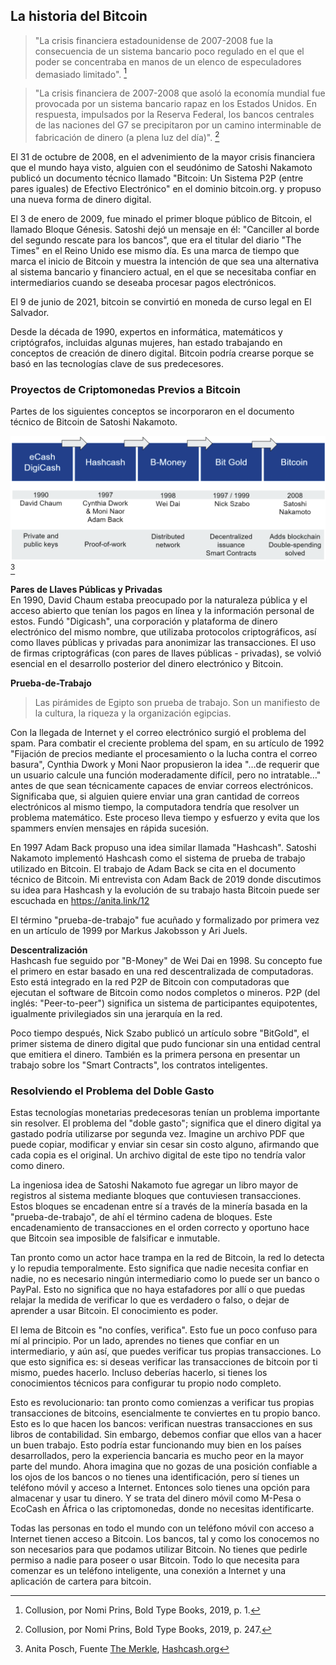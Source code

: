 ## La historia del Bitcoin
> "La crisis financiera estadounidense de 2007-2008 fue la consecuencia de un sistema bancario poco regulado en el que el poder se concentraba en manos de un elenco de especuladores demasiado limitado". [^20]

> "La crisis financiera de 2007-2008 que asoló la economía mundial fue provocada por un sistema bancario rapaz en los Estados Unidos. En respuesta, impulsados por la Reserva Federal, los bancos centrales de las naciones del G7 se precipitaron por un camino interminable de fabricación de dinero (a plena luz del día)". [^21]

El 31 de octubre de 2008, en el advenimiento de la mayor crisis financiera que el mundo haya visto, alguien con el seudónimo de Satoshi Nakamoto publicó un documento técnico llamado "Bitcoin: Un Sistema P2P (entre pares iguales) de Efectivo Electrónico" en el dominio bitcoin.org. y propuso una nueva forma de dinero digital.

El 3 de enero de 2009, fue minado el primer bloque público de Bitcoin, el llamado Bloque Génesis. Satoshi dejó un mensaje en él: "Canciller al borde del segundo rescate para los bancos", que era el titular del diario "The Times" en el Reino Unido ese mismo día. Es una marca de tiempo que marca el inicio de Bitcoin y muestra la intención de que sea una alternativa al sistema bancario y financiero actual, en el que se necesitaba confiar en intermediarios cuando se deseaba procesar pagos electrónicos.

El 9 de junio de 2021, bitcoin se convirtió en moneda de curso legal en El Salvador.

Desde la década de 1990, expertos en informática, matemáticos y criptógrafos, incluidas algunas mujeres, han estado trabajando en conceptos de creación de dinero digital. Bitcoin podría crearse porque se basó en las tecnologías clave de sus predecesores.

### Proyectos de Criptomonedas Previos a Bitcoin
Partes de los siguientes conceptos se incorporaron en el documento técnico de Bitcoin de Satoshi Nakamoto.

![Proyectos de criptomonedas previos a Bitcoin](assets/_History-of-Bitcoin.png)[^22]

**Pares de Llaves Públicas y Privadas**  
En 1990, David Chaum estaba preocupado por la naturaleza pública y el acceso abierto que tenían los pagos en línea y la información personal de estos. Fundó "Digicash", una corporación y plataforma de dinero electrónico del mismo nombre, que utilizaba protocolos criptográficos, así como llaves públicas y privadas para anonimizar las transacciones. El uso de firmas criptográficas (con pares de llaves públicas - privadas), se volvió esencial en el desarrollo posterior del dinero electrónico y Bitcoin.

**Prueba-de-Trabajo**
> Las pirámides de Egipto son prueba de trabajo. Son un manifiesto de la cultura, la riqueza y la organización egipcias.

Con la llegada de Internet y el correo electrónico surgió el problema del spam. Para combatir el creciente problema del spam, en su artículo de 1992 "Fijación de precios mediante el procesamiento o la lucha contra el correo basura", Cynthia Dwork y Moni Naor propusieron la idea "…de requerir que un usuario calcule una función moderadamente difícil, pero no intratable…" antes de que sean técnicamente capaces de enviar correos electrónicos. Significaba que, si alguien quiere enviar una gran cantidad de correos electrónicos al mismo tiempo, la computadora tendría que resolver un problema matemático. Este proceso lleva tiempo y esfuerzo y evita que los spammers envíen mensajes en rápida sucesión.

En 1997 Adam Back propuso una idea similar llamada "Hashcash". Satoshi Nakamoto implementó Hashcash como el sistema de prueba de trabajo utilizado en Bitcoin. El trabajo de Adam Back se cita en el documento técnico de Bitcoin. Mi entrevista con Adam Back de 2019 donde discutimos su idea para Hashcash y la evolución de su trabajo hasta Bitcoin puede ser escuchada en https://anita.link/12

El término "prueba-de-trabajo" fue acuñado y formalizado por primera vez en un artículo de 1999 por Markus Jakobsson y Ari Juels.

**Descentralización**  
Hashcash fue seguido por "B-Money" de Wei Dai en 1998. Su concepto fue el primero en estar basado en una red descentralizada de computadoras. Esto está integrado en la red P2P de Bitcoin con computadoras que ejecutan el software de Bitcoin como nodos completos o mineros. P2P (del inglés: "Peer-to-peer") significa un sistema de participantes equipotentes, igualmente privilegiados sin una jerarquía en la red.

Poco tiempo después, Nick Szabo publicó un artículo sobre "BitGold", el primer sistema de dinero digital que pudo funcionar sin una entidad central que emitiera el dinero. También es la primera persona en presentar un trabajo sobre los "Smart Contracts", los contratos inteligentes.

### Resolviendo el Problema del Doble Gasto
Estas tecnologías monetarias predecesoras tenían un problema importante sin resolver. El problema del "doble gasto"; significa que el dinero digital ya gastado podría utilizarse por segunda vez. Imagine un archivo PDF que puede copiar, modificar y enviar sin cesar sin costo alguno, afirmando que cada copia es el original. Un archivo digital de este tipo no tendría valor como dinero.

La ingeniosa idea de Satoshi Nakamoto fue agregar un libro mayor de registros al sistema mediante bloques que contuviesen transacciones. Estos bloques se encadenan entre sí a través de la minería basada en la "prueba-de-trabajo", de ahí el término cadena de bloques. Este encadenamiento de transacciones en el orden correcto y oportuno hace que Bitcoin sea imposible de falsificar e inmutable.

Tan pronto como un actor hace trampa en la red de Bitcoin, la red lo detecta y lo repudia temporalmente. Esto significa que nadie necesita confiar en nadie, no es necesario ningún intermediario como lo puede ser un banco o PayPal. Esto no significa que no haya estafadores por allí o que puedas relajar la medida de verificar lo que es verdadero o falso, o dejar de aprender a usar Bitcoin. El conocimiento es poder.

El lema de Bitcoin es "no confíes, verifica". Esto fue un poco confuso para mí al principio. Por un lado, aprendes no tienes que confiar en un intermediario, y aún así, que puedes verificar tus propias transacciones. Lo que esto significa es: si deseas verificar las transacciones de bitcoin por ti mismo, puedes hacerlo. Incluso deberías hacerlo, si tienes los conocimientos técnicos para configurar tu propio nodo completo.

Esto es revolucionario: tan pronto como comienzas a verificar tus propias transacciones de bitcoins, esencialmente te conviertes en tu propio banco. Esto es lo que hacen los bancos: verifican nuestras transacciones en sus libros de contabilidad. Sin embargo, debemos confiar que ellos van a hacer un buen trabajo. Esto podría estar funcionando muy bien en los países desarrollados, pero la experiencia bancaria es mucho peor en la mayor parte del mundo. Ahora imagina que no gozas de una posición confiable a los ojos de los bancos o no tienes una identificación, pero sí tienes un teléfono móvil y acceso a Internet. Entonces solo tienes una opción para almacenar y usar tu dinero. Y se trata del dinero móvil como M-Pesa o EcoCash en África o las criptomonedas, donde no necesitas identificarte.

Todas las personas en todo el mundo con un teléfono móvil con acceso a Internet tienen acceso a Bitcoin. Los bancos, tal y como los conocemos no son necesarios para que podamos utilizar Bitcoin. No tienes que pedirle permiso a nadie para poseer o usar Bitcoin. Todo lo que necesita para comenzar es un teléfono inteligente, una conexión a Internet y una aplicación de cartera para bitcoin.

[^20]: Collusion, por Nomi Prins, Bold Type Books, 2019, p. 1.  
[^21]: Collusion, por Nomi Prins, Bold Type Books, 2019, p. 247.  
[^22]: Anita Posch, Fuente [The Merkle](https://themerkle.com/top-4-cryptocurrency-projects-created-ahead-of-bitcoin/), [Hashcash.org](http://www.hashcash.org/bitcoin/)
